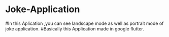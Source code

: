 # Joke-Application
#In this Aplication ,you can see landscape mode as well as portrait mode of joke application.
#Basically this Application made in google flutter.
